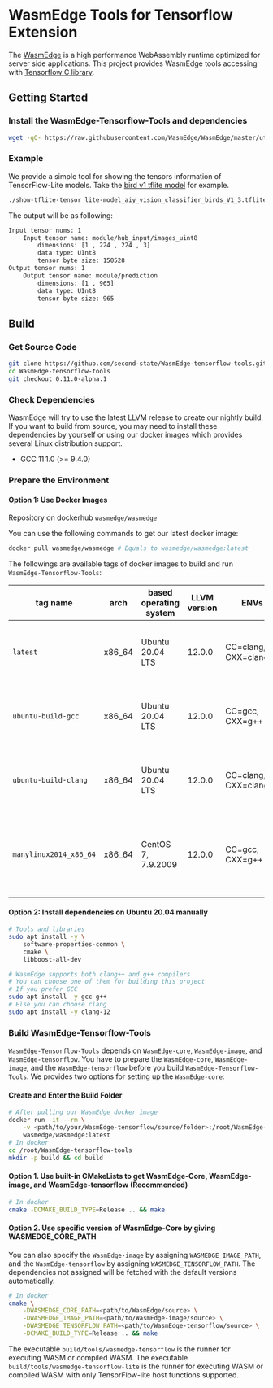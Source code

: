 # WasmEdge Tools for Tensorflow Extension

The [WasmEdge](https://github.com/WasmEdge/WasmEdge) is a high performance WebAssembly runtime optimized for server side applications. This project provides WasmEdge tools accessing with [Tensorflow C library](https://www.tensorflow.org/install/lang_c).

## Getting Started

### Install the WasmEdge-Tensorflow-Tools and dependencies

```bash
wget -qO- https://raw.githubusercontent.com/WasmEdge/WasmEdge/master/utils/install.sh | bash -s -- -e all -v 0.11.0-alpha.1
```

### Example

We provide a simple tool for showing the tensors information of TensorFlow-Lite models.
Take the [bird v1 tflite model](https://github.com/second-state/wasm-learning/blob/master/rust/birds_v1/lite-model_aiy_vision_classifier_birds_V1_3.tflite) for example.

```bash
./show-tflite-tensor lite-model_aiy_vision_classifier_birds_V1_3.tflite
```

The output will be as following:

```bash
Input tensor nums: 1
    Input tensor name: module/hub_input/images_uint8
        dimensions: [1 , 224 , 224 , 3]
        data type: UInt8
        tensor byte size: 150528
Output tensor nums: 1
    Output tensor name: module/prediction
        dimensions: [1 , 965]
        data type: UInt8
        tensor byte size: 965
```

## Build

### Get Source Code

```bash
git clone https://github.com/second-state/WasmEdge-tensorflow-tools.git
cd WasmEdge-tensorflow-tools
git checkout 0.11.0-alpha.1
```

### Check Dependencies

WasmEdge will try to use the latest LLVM release to create our nightly build.
If you want to build from source, you may need to install these dependencies by yourself or using our docker images which provides several Linux distribution support.

- GCC 11.1.0 (>= 9.4.0)

### Prepare the Environment

#### Option 1: Use Docker Images

Repository on dockerhub `wasmedge/wasmedge`

You can use the following commands to get our latest docker image:

```bash
docker pull wasmedge/wasmedge # Equals to wasmedge/wasmedge:latest
```

The followings are available tags of docker images to build and run `WasmEdge-Tensorflow-Tools`:

| tag name                | arch    | based operating system | LLVM version | ENVs                  | compatibility            | comments                                                                            |
| ---                     | ---     | ---                    | ---          | ---                   | ---                      | ---                                                                                 |
| `latest`                | x86\_64 | Ubuntu 20.04 LTS       | 12.0.0       | CC=clang, CXX=clang++ | Ubuntu 20.04+            | This is for CI, will always use the latest Ubuntu release                           |
| `ubuntu-build-gcc`      | x86\_64 | Ubuntu 20.04 LTS       | 12.0.0       | CC=gcc, CXX=g++       | Ubuntu 20.04+            | This is for CI, will always use the latest Ubuntu release                           |
| `ubuntu-build-clang`    | x86\_64 | Ubuntu 20.04 LTS       | 12.0.0       | CC=clang, CXX=clang++ | Ubuntu 20.04+            | This is for CI, will always use the latest Ubuntu release                           |
| `manylinux2014_x86_64`  | x86\_64 | CentOS 7, 7.9.2009     | 12.0.0       | CC=gcc, CXX=g++       | Ubuntu 16.04+, CentOS 7+ | This is for developers who familiar with CentOS on x86\_64 architecture             |

#### Option 2: Install dependencies on Ubuntu 20.04 manually

```bash
# Tools and libraries
sudo apt install -y \
    software-properties-common \
    cmake \
    libboost-all-dev

# WasmEdge supports both clang++ and g++ compilers
# You can choose one of them for building this project
# If you prefer GCC
sudo apt install -y gcc g++
# Else you can choose clang
sudo apt install -y clang-12
```

### Build WasmEdge-Tensorflow-Tools

`WasmEdge-Tensorflow-Tools` depends on `WasmEdge-core`, `WasmEdge-image`, and `WasmEdge-tensorflow`.
You have to prepare the `WasmEdge-core`, `WasmEdge-image`, and the `WasmEdge-tensorflow` before you build `WasmEdge-Tensorflow-Tools`.
We provides two options for setting up the `WasmEdge-core`:

#### Create and Enter the Build Folder

```bash
# After pulling our WasmEdge docker image
docker run -it --rm \
    -v <path/to/your/WasmEdge-tensorflow/source/folder>:/root/WasmEdge-tensorflow-tools \
    wasmedge/wasmedge:latest
# In docker
cd /root/WasmEdge-tensorflow-tools
mkdir -p build && cd build
```

#### Option 1. Use built-in CMakeLists to get WasmEdge-Core, WasmEdge-image, and WasmEdge-tensorflow (Recommended)

```bash
# In docker
cmake -DCMAKE_BUILD_TYPE=Release .. && make
```

#### Option 2. Use specific version of WasmEdge-Core by giving WASMEDGE_CORE_PATH

You can also specify the `WasmEdge-image` by assigning `WASMEDGE_IMAGE_PATH`, and the `WasmEdge-tensorflow` by assigning `WASMEDGE_TENSORFLOW_PATH`. The dependencies not assigned will be fetched with the default versions automatically.

```bash
# In docker
cmake \
    -DWASMEDGE_CORE_PATH=<path/to/WasmEdge/source> \
    -DWASMEDGE_IMAGE_PATH=<path/to/WasmEdge-image/source> \
    -DWASMEDGE_TENSORFLOW_PATH=<path/to/WasmEdge-tensorflow/source> \
    -DCMAKE_BUILD_TYPE=Release .. && make
```

The executable `build/tools/wasmedge-tensorflow` is the runner for executing WASM or compiled WASM.
The executable `build/tools/wasmedge-tensorflow-lite` is the runner for executing WASM or compiled WASM with only TensorFlow-lite host functions supported.
